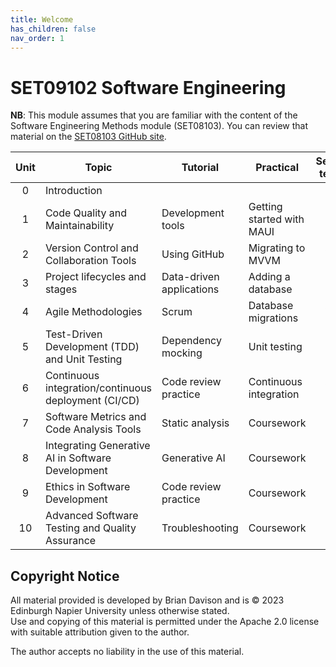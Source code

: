 ```yaml
---
title: Welcome
has_children: false
nav_order: 1
---
```


# SET09102 Software Engineering

**NB**: This module assumes that you are familiar with the content of the
Software Engineering Methods module (SET08103). You can review that material
on the [SET08103 GitHub site](https://github.com/edinburgh-napier/SET08103).

| Unit | Topic                                                | Tutorial                 | Practical                 | Self-test |
|:----:|------------------------------------------------------|--------------------------|---------------------------|:---------:|
|  0   | Introduction                                         |                          |                           |           |
|  1   | Code Quality and Maintainability                     | Development tools        | Getting started with MAUI |           |
|  2   | Version Control and Collaboration Tools              | Using GitHub             | Migrating to MVVM         |     Y     |
|  3   | Project lifecycles and stages                        | Data-driven applications | Adding a database         |           |
|  4   | Agile Methodologies                                  | Scrum                    | Database migrations       |     Y     |
|  5   | Test-Driven Development (TDD) and Unit Testing       | Dependency mocking       | Unit testing              |           |
|  6   | Continuous integration/continuous deployment (CI/CD) | Code review practice     | Continuous integration    |     Y     |
|  7   | Software Metrics and Code Analysis Tools             | Static analysis          | Coursework                |           |
|  8   | Integrating Generative AI in Software Development    | Generative AI            | Coursework                |           |
|  9   | Ethics in Software Development                       | Code review practice     | Coursework                |           |
|  10  | Advanced Software Testing and Quality Assurance      | Troubleshooting          | Coursework                |           |


## Copyright Notice

All material provided is developed by Brian Davison and is &copy; 2023 Edinburgh Napier University unless otherwise stated.  
Use and copying of this material is permitted under the Apache 2.0 license with suitable attribution given to the author.

The author accepts no liability in the use of this material.
